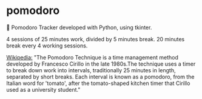 # pomodoro
:tomato: Pomodoro Tracker developed with Python, using tkinter. 

4 sessions of 25 minutes work, divided by 5 minutes break. 20 minutes break every 4 working sessions.



[Wikipedia:](https://en.wikipedia.org/wiki/Pomodoro_Technique) "The Pomodoro Technique is a time management method developed by Francesco Cirillo in the late 1980s.The technique uses a timer to break down work into intervals, traditionally 25 minutes in length, separated by short breaks. Each interval is known as a pomodoro, from the Italian word for 'tomato', after the tomato-shaped kitchen timer that Cirillo used as a university student."


